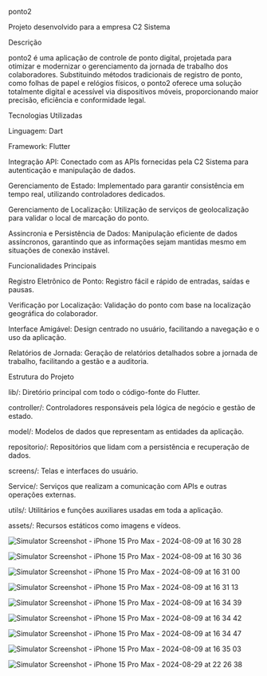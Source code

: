 ponto2

Projeto desenvolvido para a empresa C2 Sistema

Descrição

ponto2 é uma aplicação de controle de ponto digital, projetada para otimizar e modernizar o gerenciamento da jornada de trabalho dos colaboradores. Substituindo métodos tradicionais de registro de ponto, como folhas de papel e relógios físicos, o ponto2 oferece uma solução totalmente digital e acessível via dispositivos móveis, proporcionando maior precisão, eficiência e conformidade legal.

Tecnologias Utilizadas

Linguagem: Dart

Framework: Flutter

Integração API: Conectado com as APIs fornecidas pela C2 Sistema para autenticação e manipulação de dados.

Gerenciamento de Estado: Implementado para garantir consistência em tempo real, utilizando controladores dedicados.

Gerenciamento de Localização: Utilização de serviços de geolocalização para validar o local de marcação do ponto.

Assincronia e Persistência de Dados: Manipulação eficiente de dados assíncronos, garantindo que as informações sejam mantidas mesmo em situações de conexão instável.


Funcionalidades Principais

Registro Eletrônico de Ponto: Registro fácil e rápido de entradas, saídas e pausas.

Verificação por Localização: Validação do ponto com base na localização geográfica do colaborador.

Interface Amigável: Design centrado no usuário, facilitando a navegação e o uso da aplicação.

Relatórios de Jornada: Geração de relatórios detalhados sobre a jornada de trabalho, facilitando a gestão e a auditoria.


Estrutura do Projeto

lib/: Diretório principal com todo o código-fonte do Flutter.

controller/: Controladores responsáveis pela lógica de negócio e gestão de estado.

model/: Modelos de dados que representam as entidades da aplicação.

repositorio/: Repositórios que lidam com a persistência e recuperação de dados.

screens/: Telas e interfaces do usuário.

Service/: Serviços que realizam a comunicação com APIs e outras operações externas.

utils/: Utilitários e funções auxiliares usadas em toda a aplicação.

assets/: Recursos estáticos como imagens e vídeos.

![Simulator Screenshot - iPhone 15 Pro Max - 2024-08-09 at 16 30 28](https://github.com/user-attachments/assets/c8c2834a-9c53-4705-b0c3-d22621655992)

![Simulator Screenshot - iPhone 15 Pro Max - 2024-08-09 at 16 30 36](https://github.com/user-attachments/assets/9070975c-6af1-405e-943f-fa597e1a2ed7)

![Simulator Screenshot - iPhone 15 Pro Max - 2024-08-09 at 16 31 00](https://github.com/user-attachments/assets/5b560c78-56fc-473b-a8e1-34651ede093d)

![Simulator Screenshot - iPhone 15 Pro Max - 2024-08-09 at 16 31 13](https://github.com/user-attachments/assets/833ed6b0-9d55-4cca-9854-e8d36728518f)

![Simulator Screenshot - iPhone 15 Pro Max - 2024-08-09 at 16 34 39](https://github.com/user-attachments/assets/a0ae75f9-710f-49ff-aaf5-f24167d9cbd1)

![Simulator Screenshot - iPhone 15 Pro Max - 2024-08-09 at 16 34 42](https://github.com/user-attachments/assets/01bf384f-2352-4547-b7e2-a560fcd19ba3)

![Simulator Screenshot - iPhone 15 Pro Max - 2024-08-09 at 16 34 47](https://github.com/user-attachments/assets/6486843c-b640-4f93-a370-5c818179b42d)

![Simulator Screenshot - iPhone 15 Pro Max - 2024-08-09 at 16 35 03](https://github.com/user-attachments/assets/fdfcda0e-0ec7-43b6-bca6-b8ef90335c16)

![Simulator Screenshot - iPhone 15 Pro Max - 2024-08-29 at 22 26 38](https://github.com/user-attachments/assets/34db4d43-23d9-4c0a-b4f1-0048feda16d9)


